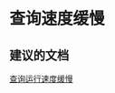 <properties
    pageTitle="My queries are slow "
    description="查询速度缓慢 "
    service="microsoft.sql"
    resource="servers"
    authors="kasparks"
    displayOrder="2"
    selfHelpType="resource"
    supportTopicIds=""
    resourceTags="datawarehouse"
    productPesIds=""
    cloudEnvironments="public"
/>


# 查询速度缓慢

## **建议的文档**
[查询运行速度缓慢](http://aka.ms/sqldw-troubleshoot)



<!--HONumber=Jun16_HO3-->


